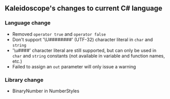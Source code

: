 ## Kaleidoscope's changes to current C# language

### Language change
* Removed `operator true` and `operator false`
* Don't support '\U########' (UTF-32) character literal in `char` and `string`
* '\u####' character literal are still supported, but can only be used in `char` and `string` constants (not available in variable and function names, etc.)
* Failed to assign an `out` parameter will only issue a warning

### Library change
* BinaryNumber in NumberStyles
